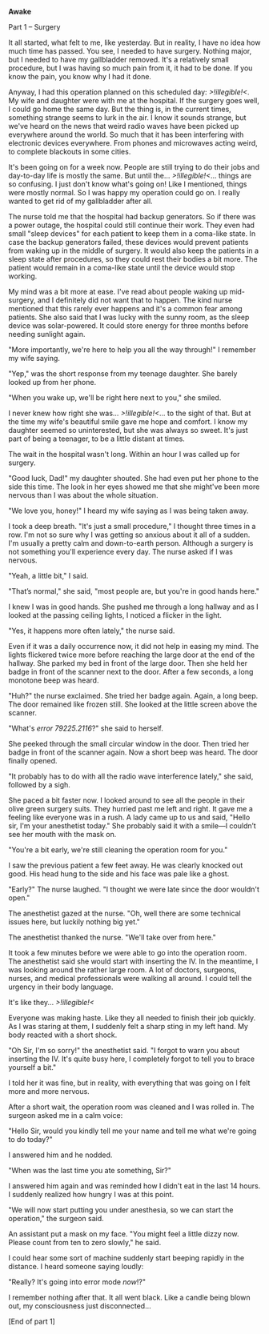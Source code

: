 **Awake**

Part 1 – Surgery

It all started, what felt to me, like yesterday. But in reality, I have no idea how much time has passed. You see, I needed to have surgery. Nothing major, but I needed to have my gallbladder removed. It's a relatively small procedure, but I was having so much pain from it, it had to be done. If you know the pain, you know why I had it done.

Anyway, I had this operation planned on this scheduled day: *>!illegible!<*. My wife and daughter were with me at the hospital. If the surgery goes well, I could go home the same day. But the thing is, in the current times, something strange seems to lurk in the air. I know it sounds strange, but we've heard on the news that weird radio waves have been picked up everywhere around the world. So much that it has been interfering with electronic devices everywhere. From phones and microwaves acting weird, to complete blackouts in some cities.

It's been going on for a week now. People are still trying to do their jobs and day-to-day life is mostly the same. But until the... *>!illegible!<*... things are so confusing. I just don't know what's going on! Like I mentioned, things were mostly normal. So I was happy my operation could go on. I really wanted to get rid of my gallbladder after all.

The nurse told me that the hospital had backup generators. So if there was a power outage, the hospital could still continue their work. They even had small "sleep devices" for each patient to keep them in a coma-like state. In case the backup generators failed, these devices would prevent patients from waking up in the middle of surgery. It would also keep the patients in a sleep state after procedures, so they could rest their bodies a bit more. The patient would remain in a coma-like state until the device would stop working.

My mind was a bit more at ease. I've read about people waking up mid-surgery, and I definitely did not want that to happen. The kind nurse mentioned that this rarely ever happens and it's a common fear among patients. She also said that I was lucky with the sunny room, as the sleep device was solar-powered. It could store energy for three months before needing sunlight again.

"More importantly, we're here to help you all the way through!" I remember my wife saying.

"Yep," was the short response from my teenage daughter. She barely looked up from her phone.

"When you wake up, we'll be right here next to you," she smiled.

I never knew how right she was... *>!illegible!<*... to the sight of that. But at the time my wife's beautiful smile gave me hope and comfort. I know my daughter seemed so uninterested, but she was always so sweet. It's just part of being a teenager, to be a little distant at times.

The wait in the hospital wasn't long. Within an hour I was called up for surgery.

"Good luck, Dad!" my daughter shouted. She had even put her phone to the side this time. The look in her eyes showed me that she might've been more nervous than I was about the whole situation.

"We love you, honey!" I heard my wife saying as I was being taken away.

I took a deep breath. "It's just a small procedure," I thought three times in a row. I'm not so sure why I was getting so anxious about it all of a sudden. I'm usually a pretty calm and down-to-earth person. Although a surgery is not something you'll experience every day. The nurse asked if I was nervous.

"Yeah, a little bit," I said.

"That’s normal," she said, "most people are, but you're in good hands here."

I knew I was in good hands. She pushed me through a long hallway and as I looked at the passing ceiling lights, I noticed a flicker in the light.

"Yes, it happens more often lately," the nurse said.

Even if it was a daily occurrence now, it did not help in easing my mind. The lights flickered twice more before reaching the large door at the end of the hallway. She parked my bed in front of the large door. Then she held her badge in front of the scanner next to the door. After a few seconds, a long monotone beep was heard.

"Huh?" the nurse exclaimed. She tried her badge again. Again, a long beep. The door remained like frozen still. She looked at the little screen above the scanner.

"What's *error 79225.2116*?" she said to herself.

She peeked through the small circular window in the door. Then tried her badge in front of the scanner again. Now a short beep was heard. The door finally opened.

"It probably has to do with all the radio wave interference lately," she said, followed by a sigh.

She paced a bit faster now. I looked around to see all the people in their olive green surgery suits. They hurried past me left and right. It gave me a feeling like everyone was in a rush. A lady came up to us and said, "Hello sir, I'm your anesthetist today." She probably said it with a smile—I couldn’t see her mouth with the mask on.

"You're a bit early, we're still cleaning the operation room for you."

I saw the previous patient a few feet away. He was clearly knocked out good. His head hung to the side and his face was pale like a ghost.

"Early?" The nurse laughed. "I thought we were late since the door wouldn't open."

The anesthetist gazed at the nurse. "Oh, well there are some technical issues here, but luckily nothing big yet."

The anesthetist thanked the nurse. "We'll take over from here."

It took a few minutes before we were able to go into the operation room. The anesthetist said she would start with inserting the IV. In the meantime, I was looking around the rather large room. A lot of doctors, surgeons, nurses, and medical professionals were walking all around. I could tell the urgency in their body language.

It's like they... *>!illegible!<*

Everyone was making haste. Like they all needed to finish their job quickly. As I was staring at them, I suddenly felt a sharp sting in my left hand. My body reacted with a short shock.

"Oh Sir, I'm so sorry!" the anesthetist said. "I forgot to warn you about inserting the IV. It's quite busy here, I completely forgot to tell you to brace yourself a bit."

I told her it was fine, but in reality, with everything that was going on I felt more and more nervous.

After a short wait, the operation room was cleaned and I was rolled in. The surgeon asked me in a calm voice:

"Hello Sir, would you kindly tell me your name and tell me what we're going to do today?"

I answered him and he nodded.

"When was the last time you ate something, Sir?"

I answered him again and was reminded how I didn't eat in the last 14 hours. I suddenly realized how hungry I was at this point.

"We will now start putting you under anesthesia, so we can start the operation," the surgeon said.

An assistant put a mask on my face. "You might feel a little dizzy now. Please count from ten to zero slowly," he said.

I could hear some sort of machine suddenly start beeping rapidly in the distance. I heard someone saying loudly:

"Really? It's going into error mode *now*!?"

I remember nothing after that. It all went black. Like a candle being blown out, my consciousness just disconnected...

[End of part 1]